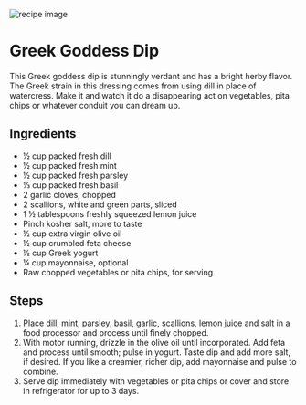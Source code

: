 ![recipe image](https://static01.nyt.com/images/2014/04/08/dining/goddessdip/Greek-Goddess-Dip-articleLarge-v2.jpg)
# Greek Goddess Dip
This Greek goddess dip is stunningly verdant and has a bright herby flavor. The Greek strain in this dressing comes from using dill in place of watercress. Make it and watch it do a disappearing act on vegetables, pita chips or whatever conduit you can dream up.

## Ingredients
* ½ cup packed fresh dill
* ½ cup packed fresh mint
* ½ cup packed fresh parsley
* ⅓ cup packed fresh basil
* 2 garlic cloves, chopped
* 2 scallions, white and green parts, sliced
* 1 ½ tablespoons freshly squeezed lemon juice
* Pinch kosher salt, more to taste
* ½ cup extra virgin olive oil
* ½ cup crumbled feta cheese
* ½ cup Greek yogurt
* ¼ cup mayonnaise, optional
* Raw chopped vegetables or pita chips, for serving

## Steps
1. Place dill, mint, parsley, basil, garlic, scallions, lemon juice and salt in a food processor and process until finely chopped.
2. With motor running, drizzle in the olive oil until incorporated. Add feta and process until smooth; pulse in yogurt. Taste dip and add more salt, if desired. If you like a creamier, richer dip, add mayonnaise and pulse to combine.
3. Serve dip immediately with vegetables or pita chips or cover and store in refrigerator for up to 3 days.
